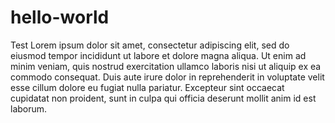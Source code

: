 # hello-world
Test
Lorem ipsum dolor 
sit amet, consectetur adipiscing elit, sed do eiusmod tempor incididunt 
ut labore et dolore magna aliqua. Ut enim ad minim veniam, quis nostrud 
exercitation ullamco laboris nisi ut aliquip ex ea commodo consequat. 
Duis aute irure dolor in reprehenderit in voluptate velit esse cillum 
dolore eu fugiat nulla pariatur. Excepteur sint occaecat cupidatat non 
proident, sunt in culpa qui officia deserunt mollit anim id est laborum.
